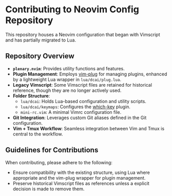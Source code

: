 # Contributing to Neovim Config Repository

This repository houses a Neovim configuration that began with Vimscript and has partially migrated to Lua.

## Repository Overview

- **`plenary.nvim`**: Provides utility functions and features.
- **Plugin Management**: Employs [vim-plug](https://github.com/junegunn/vim-plug) for managing plugins, enhanced by a lightweight Lua wrapper in `lua/dcai/plug.lua`.
- **Legacy Vimscript**: Some Vimscript files are retained for historical reference, though they are no longer actively used.
- **Folder Structure**:
  - `lua/dcai`: Holds Lua-based configuration and utility scripts.
  - `lua/dcai/keymaps`: Configures the [which-key](https://github.com/folke/which-key.nvim) plugin.
  - `mini-rc.vim`: A minimal Vimrc configuration file.
- **Git Integration**: Leverages custom Git aliases defined in the Git configuration.
- **Vim + Tmux Workflow**: Seamless integration between Vim and Tmux is central to the workflow.

## Guidelines for Contributions

When contributing, please adhere to the following:

- Ensure compatibility with the existing structure, using Lua where appropriate and the vim-plug wrapper for plugin management.
- Preserve historical Vimscript files as references unless a explicit decision is made to remove them.
